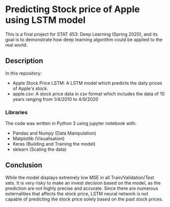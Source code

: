 # Predicting Stock price of Apple using LSTM model

This is a final project for STAT 453: Deep Learning (Spring 2020), and its goal is to demonstrate how deep learning algorithm could be applied to the real world.

## Description

In this repository:
* Apple Stock Price LSTM: A LSTM model which predicts the daily prices of Apple's stock.
* apple.csv: A stock price data in csv format which includes the data of 10 years ranging from 1/4/2010 to 4/9/2020

### Libraries

The code was written in Python 3 using jupyter notebook with:
* Pandas and Numpy (Data Manipulation)
* Matplotlib (Visualisation)
* Keras (Building and Training the model)
* sklearn (Scaling the data)

## Conclusion

While the model displays extremely low MSE in all Train/Validation/Test sets. It is very risky to make an invest decision based on the model, as the prediction are not highly precise and accurate. Since there are numerous externalities that affects the stock price, LSTM neural network is not capable of predicting the stock price solely based on the past stock prices.
